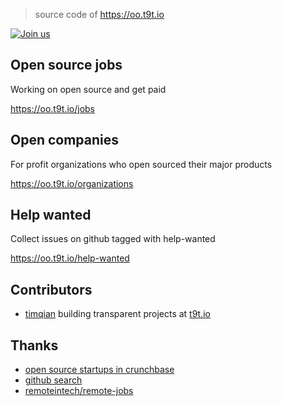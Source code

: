 > source code of https://oo.t9t.io

[![Join us](https://badgen.net/badge/Join%20the%20community%20of%20t9t.io/Get%20in%20touch/green)](https://t9t.io/#contact)

## Open source jobs

Working on open source and get paid

https://oo.t9t.io/jobs

## Open companies

For profit organizations who open sourced their major products

https://oo.t9t.io/organizations

## Help wanted

Collect issues on github tagged with help-wanted

https://oo.t9t.io/help-wanted

## Contributors

- [timqian](https://github.com/timqian) building transparent projects at [t9t.io](https://t9t.io)

## Thanks

- [open source startups in crunchbase](https://www.crunchbase.com/hub/open-source-startups)
- [github search](https://github.com/search?utf8=%E2%9C%93&q=stars%3A%3E0&type=Repositories&ref=advsearch&l=&l=)
- [remoteintech/remote-jobs](https://github.com/remoteintech/remote-jobs)
